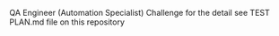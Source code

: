 QA Engineer (Automation Specialist) Challenge for the detail see TEST PLAN.md file on this repository
